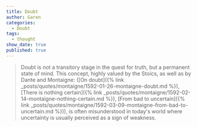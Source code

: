 ```yaml
---
title: Doubt
author: Garen
categories:
  - Doubt
tags:
  - thought
show_date: true
published: true
---
```

> Doubt is not a transitory stage in the quest for truth, but a permanent state of mind. This concept, highly valued by the Stoics, as well as by Dante and Montaigne: ([On doubt]({% link _posts/quotes/montaigne/1592-01-26-montaigne-doubt.md %}), [There is nothing certain]({% link _posts/quotes/montaigne/1592-02-14-montaigne-nothing-certain.md %}), [From bad to uncertain]({% link _posts/quotes/montaigne/1592-03-09-montaigne-from-bad-to-uncertain.md %})), is often misunderstood in today's world where uncertainty is usually perceived as a sign of weakness.
